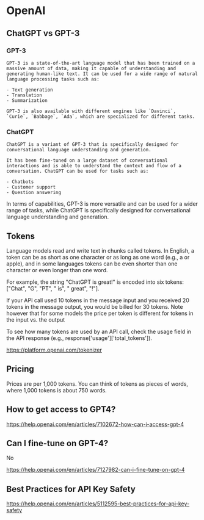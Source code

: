 # OpenAI

## ChatGPT vs GPT-3

### GPT-3

```
GPT-3 is a state-of-the-art language model that has been trained on a massive amount of data, making it capable of understanding and generating human-like text. It can be used for a wide range of natural language processing tasks such as:

- Text generation
- Translation
- Summarization

GPT-3 is also available with different engines like `Davinci`, `Curie`, `Babbage`, `Ada`, which are specialized for different tasks.
```

### ChatGPT

```
ChatGPT is a variant of GPT-3 that is specifically designed for conversational language understanding and generation.

It has been fine-tuned on a large dataset of conversational interactions and is able to understand the context and flow of a conversation. ChatGPT can be used for tasks such as:

- Chatbots
- Customer support
- Question answering
```

In terms of capabilities, GPT-3 is more versatile and can be used for a wider range of tasks, while ChatGPT is specifically designed for conversational language understanding and generation.

## Tokens

Language models read and write text in chunks called tokens. In English, a token can be as short as one character or as long as one word (e.g., a or apple), and in some languages tokens can be even shorter than one character or even longer than one word.

For example, the string "ChatGPT is great!" is encoded into six tokens: ["Chat", "G", "PT", " is", " great", "!"].

If your API call used 10 tokens in the message input and you received 20 tokens in the message output, you would be billed for 30 tokens. Note however that for some models the price per token is different for tokens in the input vs. the output

To see how many tokens are used by an API call, check the usage field in the API response (e.g., response['usage']['total_tokens']).

https://platform.openai.com/tokenizer

## Pricing

Prices are per 1,000 tokens. You can think of tokens as pieces of words, where 1,000 tokens is about 750 words.

## How to get access to GPT4?

https://help.openai.com/en/articles/7102672-how-can-i-access-gpt-4

## Can I fine-tune on GPT-4?

No

https://help.openai.com/en/articles/7127982-can-i-fine-tune-on-gpt-4

## Best Practices for API Key Safety

https://help.openai.com/en/articles/5112595-best-practices-for-api-key-safety
